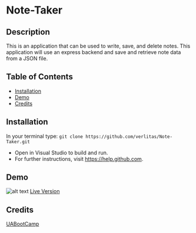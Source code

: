 # Note-Taker

## Description
This is an application that can be used to write, save, and delete notes. This application will use an express backend and save and retrieve note data from a JSON file.

## Table of Contents
* [Installation](#installation)
* [Demo](#demo)
* [Credits](#credits)

## Installation
In your terminal type:
```git clone https://github.com/verlitas/Note-Taker.git```
* Open in Visual Studio to build and run.
* For further instructions, visit https://help.github.com.

## Demo
![alt text](public/assets/notetaker.gif "Demo")
[Live Version](https://infinite-oasis-71073.herokuapp.com/)
## Credits
[UABootCamp](https://bootcamp.ce.arizona.edu/coding/)
